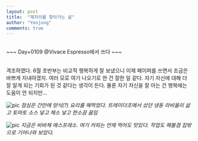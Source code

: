 ```yaml
---
layout: post
title:  "제자리를 찾아가는 삶"
author: "Yoojung"
comments: true
---
```

<br>
~~~
Day+0109 @Vivace Espresso에서 쓰다
~~~

<br>
<br>

격조하였다. 6월 초반부는 비교적 행복하게 잘 보냈으니 이제 페이퍼를 쓰면서 조금은 바쁘게 지내야겠지. 여러 모로 여기 나오기로 한 건 잘한 일 같다. 자기 자신에 대해 더 잘 알게 되는 기회가 된 것 같다는 생각이 든다. 물론 자기 자신을 잘 아는 건 행복에는 도움이 안 되지만... 

![pic]({{site.url}}/assets/2018-06-11-p01.JPG)
_점심은 간만에 양식(?) 요리를 해먹었다. 트레이더조에서 샀던 냉동 라비올리 삶고 토마토 소스 넣고 채소 넣고 한소끔 끓임_

![pic]({{site.url}}/assets/2018-06-11-p02.JPG)
_지금은 비바체 에스프레소. 여기 커피는 언제 먹어도 맛있다. 작업도 해볼겸 집밖으로 기어나와 보았다._



